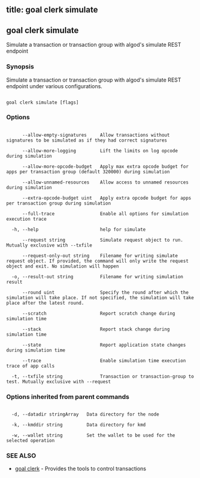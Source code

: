 title: goal clerk simulate
---
## goal clerk simulate



Simulate a transaction or transaction group with algod's simulate REST endpoint



### Synopsis



Simulate a transaction or transaction group with algod's simulate REST endpoint under various configurations.



```

goal clerk simulate [flags]

```



### Options



```

      --allow-empty-signatures     Allow transactions without signatures to be simulated as if they had correct signatures

      --allow-more-logging         Lift the limits on log opcode during simulation

      --allow-more-opcode-budget   Apply max extra opcode budget for apps per transaction group (default 320000) during simulation

      --allow-unnamed-resources    Allow access to unnamed resources during simulation

      --extra-opcode-budget uint   Apply extra opcode budget for apps per transaction group during simulation

      --full-trace                 Enable all options for simulation execution trace

  -h, --help                       help for simulate

      --request string             Simulate request object to run. Mutually exclusive with --txfile

      --request-only-out string    Filename for writing simulate request object. If provided, the command will only write the request object and exit. No simulation will happen

  -o, --result-out string          Filename for writing simulation result

      --round uint                 Specify the round after which the simulation will take place. If not specified, the simulation will take place after the latest round.

      --scratch                    Report scratch change during simulation time

      --stack                      Report stack change during simulation time

      --state                      Report application state changes during simulation time

      --trace                      Enable simulation time execution trace of app calls

  -t, --txfile string              Transaction or transaction-group to test. Mutually exclusive with --request

```



### Options inherited from parent commands



```

  -d, --datadir stringArray   Data directory for the node

  -k, --kmddir string         Data directory for kmd

  -w, --wallet string         Set the wallet to be used for the selected operation

```



### SEE ALSO



* [goal clerk](../../clerk/clerk/)	 - Provides the tools to control transactions 



